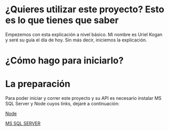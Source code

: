 # ¿Quieres utilizar este proyecto? Esto es lo que tienes que saber
Empezemos con esta explicación a nivel básico. Mi nombre es Uriel Kogan y seré su guía el día de hoy. Sin más decir, iniciemos la explicación.

# ¿Cómo hago para iniciarlo?
# **La preparación**
Para poder iniciar y correr este proyecto y su API es necesario instalar MS SQL Server y Node cuyos links, dejaré a continuación:

[Node](https://nodejs.org/es/download)

[MS SQL SERVER](https://www.microsoft.com/en-us/sql-server/sql-server-downloads)



